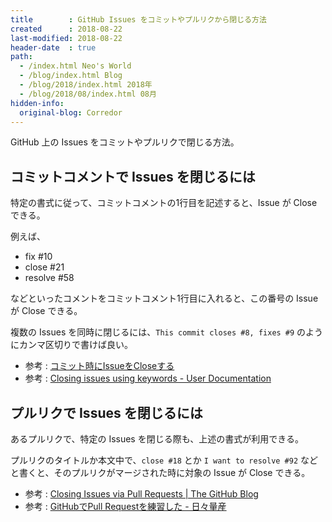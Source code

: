 ```yaml
---
title        : GitHub Issues をコミットやプルリクから閉じる方法
created      : 2018-08-22
last-modified: 2018-08-22
header-date  : true
path:
  - /index.html Neo's World
  - /blog/index.html Blog
  - /blog/2018/index.html 2018年
  - /blog/2018/08/index.html 08月
hidden-info:
  original-blog: Corredor
---
```


GitHub 上の Issues をコミットやプルリクで閉じる方法。

## コミットコメントで Issues を閉じるには

特定の書式に従って、コミットコメントの1行目を記述すると、Issue が Close できる。

例えば、

- fix #10
- close #21
- resolve #58

などといったコメントをコミットコメント1行目に入れると、この番号の Issue が Close できる。

複数の Issues を同時に閉じるには、`This commit closes #8, fixes #9` のようにカンマ区切りで書けば良い。

- 参考 : [コミット時にIssueをCloseする](https://qiita.com/maeda_t/items/d9ef98bf651bd491b16d)
- 参考 : [Closing issues using keywords - User Documentation](https://help.github.com/articles/closing-issues-using-keywords/)

## プルリクで Issues を閉じるには

あるプルリクで、特定の Issues を閉じる際も、上述の書式が利用できる。

プルリクのタイトルか本文中で、`close #18` とか `I want to resolve #92` などと書くと、そのプルリクがマージされた時に対象の Issue が Close できる。

- 参考 : [Closing Issues via Pull Requests | The GitHub Blog](https://blog.github.com/2013-05-14-closing-issues-via-pull-requests/)
- 参考 : [GitHubでPull Requestを練習した - 日々量産](http://d.hatena.ne.jp/ryousanngata/20140703/1404322676)
